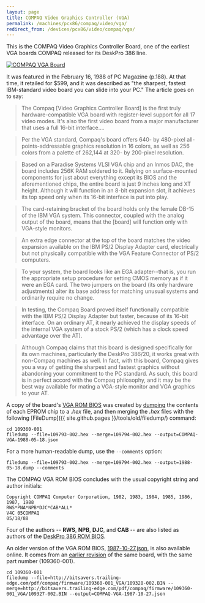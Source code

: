 ```yaml
---
layout: page
title: COMPAQ Video Graphics Controller (VGA)
permalink: /machines/pcx86/compaq/video/vga/
redirect_from: /devices/pcx86/video/compaq/vga/
---
```


This is the COMPAQ Video Graphics Controller Board, one of the earliest VGA boards COMPAQ released
for its DeskPro 386 line.

[<img src="/machines/pcx86/compaq/video/vga/109360-001/Compaq_VGA_109360-001-640.jpg" alt="COMPAQ VGA Board"/>](/machines/pcx86/compaq/video/vga/109360-001/Compaq_VGA_109360-001.jpg)

It was featured in the February 16, 1988 of PC Magazine (p.188).  At that time, it retailed for $599, and it was described
as "the sharpest, fastest IBM-standard video board you can slide into your PC."  The article goes on to say:

> The Compaq [Video Graphics Controller Board] is the first truly hardware-compatible VGA board with
register-level support for all 17 video modes. It's also the first video board from a major manufacturer
that uses a full 16-bit interface....

> Per the VGA standard, Compaq's board offers 640- by 480-pixel all-points-addressable graphics resolution
in 16 colors, as well as 256 colors from a palette of 262,144 at 320- by 200-pixel resolution.

> Based on a Paradise Systems VLSI VGA chip and an Inmos DAC, the board includes 256K RAM soldered to it.
Relying on surface-mounted components for just about everything except its BIOS and the aforementioned chips,
the entire board is just 9 inches long and XT height. Although it will function in an 8-bit expansion slot,
it achieves its top speed only when its 16-bit interface is put into play.

> The card-retaining bracket of the board holds only the female DB-15 of the IBM VGA system. This connector,
coupled with the analog output of the board, means that the [board] will function only with VGA-style monitors.

> An extra edge connector at the top of the board matches the video expansion available on the IBM PS/2
Display Adapter card, electrically but not physically compatible with the VGA Feature Connector of PS/2
computers.

> To your system, the board looks like an EGA adapter--that is, you run the appropriate setup procedure for
setting CMOS memory as if it were an EGA card. The two jumpers on the board (its only hardware adjustments)
alter its base address for matching unusual systems and ordinarily require no change.

> In testing, the Compaq Board proved itself functionally compatible with the IBM PS/2 Display Adapter but
faster, because of its 16-bit interface. On an ordinary AT, it nearly achieved the display speeds of the
internal VGA system of a stock PS/2 (which has a clock speed advantage over the AT).

> Although Compaq claims that this board is designed specifically for its own machines, particularly the
DeskPro 386/20, it works great with non-Compaq machines as well. In fact, with this board, Compaq gives you
a way of getting the sharpest and fastest graphics without abandoning your commitment to the PC standard.
As such, this board is in perfect accord with the Compaq philosophy, and it may be the best way available
for mating a VGA-style monitor and VGA graphics to your AT.

A copy of the board's [VGA ROM BIOS](109360-001/COMPAQ-VGA-1988-05-18.json) was created by [dumping](/machines/pcx86/compaq/deskpro386/rom/#dumping-the-roms)
the contents of each EPROM chip to a *.hex* file, and then merging the *.hex* files with the following
[FileDump]({{ site.github.pages }}/tools/old/filedump/) command:

	cd 109360-001
	filedump --file=109793-002.hex --merge=109794-002.hex --output=COMPAQ-VGA-1988-05-18.json

For a more human-readable dump, use the `--comments` option:

	filedump --file=109793-002.hex --merge=109794-002.hex --output=1988-05-18.dump --comments

The COMPAQ VGA ROM BIOS concludes with the usual copyright string and author initials:

	Copyright COMPAQ Computer Corporation, 1982, 1983, 1984, 1985, 1986, 1987, 1988
	RWS*PNA*NPB*DJC*CAB*ALL*
	V4C 05COMPAQ
	05/18/88

Four of the authors -- **RWS**, **NPB**, **DJC**, and **CAB** -- are also listed as authors of the
[DeskPro 386 ROM BIOS](/machines/pcx86/compaq/deskpro386/rom/).

An older version of the VGA ROM BIOS, [1987-10-27.json](109360-001/COMPAQ-VGA-1987-10-27.json), is also available online.  It comes
from an [earlier revision](http://bitsavers.trailing-edge.com/pdf/compaq/firmware/109360-001_VGA/) of the same board, with
the same part number (109360-001).

	cd 109360-001
	filedump --file=http://bitsavers.trailing-edge.com/pdf/compaq/firmware/109360-001_VGA/109328-002.BIN --merge=http://bitsavers.trailing-edge.com/pdf/compaq/firmware/109360-001_VGA/109327-002.BIN --output=COMPAQ-VGA-1987-10-27.json
